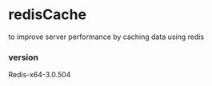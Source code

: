 # redisCache
to improve server performance by caching data using redis

### version
Redis-x64-3.0.504